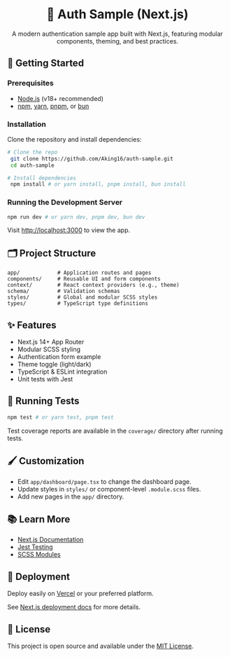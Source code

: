 <div align="center">
  <h1>🔐 Auth Sample (Next.js)</h1>
  <p>A modern authentication sample app built with Next.js, featuring modular components, theming, and best practices.</p>
</div>



## 🚀 Getting Started

### Prerequisites
- [Node.js](https://nodejs.org/) (v18+ recommended)
- [npm](https://www.npmjs.com/), [yarn](https://yarnpkg.com/), [pnpm](https://pnpm.io/), or [bun](https://bun.sh/)

### Installation

Clone the repository and install dependencies:

```bash
# Clone the repo
 git clone https://github.com/Aking16/auth-sample.git
 cd auth-sample

# Install dependencies
 npm install # or yarn install, pnpm install, bun install
```

### Running the Development Server

```bash
npm run dev # or yarn dev, pnpm dev, bun dev
```

Visit [http://localhost:3000](http://localhost:3000) to view the app.



## 🗂️ Project Structure

```
app/            # Application routes and pages
components/     # Reusable UI and form components
context/        # React context providers (e.g., theme)
schema/         # Validation schemas
styles/         # Global and modular SCSS styles
types/          # TypeScript type definitions
```



## ✨ Features
- Next.js 14+ App Router
- Modular SCSS styling
- Authentication form example
- Theme toggle (light/dark)
- TypeScript & ESLint integration
- Unit tests with Jest



## 🧪 Running Tests

```bash
npm test # or yarn test, pnpm test
```

Test coverage reports are available in the `coverage/` directory after running tests.



## 🖌️ Customization
- Edit `app/dashboard/page.tsx` to change the dashboard page.
- Update styles in `styles/` or component-level `.module.scss` files.
- Add new pages in the `app/` directory.



## 📚 Learn More
- [Next.js Documentation](https://nextjs.org/docs)
- [Jest Testing](https://jestjs.io/docs/getting-started)
- [SCSS Modules](https://nextjs.org/docs/app/building-your-application/styling/css-modules)



## 🚀 Deployment

Deploy easily on [Vercel](https://vercel.com/new?utm_medium=default-template&filter=next.js&utm_source=create-next-app&utm_campaign=create-next-app-readme) or your preferred platform.

See [Next.js deployment docs](https://nextjs.org/docs/app/building-your-application/deploying) for more details.



## 📝 License

This project is open source and available under the [MIT License](LICENSE).
